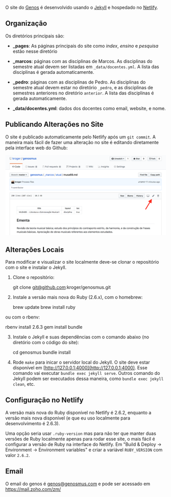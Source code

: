 O site do [Genos](https://genosmus.com/) é desenvolvido usando o
[Jekyll](https://jekyllrb.com) e hospedado no
[Netlify](https://app.netlify.com).

## Organização

Os diretórios principais são:

- **_pages**: As páginas principais do site como *index*, *ensino* e
  *pesquisa* estão nesse diretório

- **_marcos**: páginas com as disciplinas de Marcos. As disciplinas do
  semestre atual devem ser listadas em `_data/docentes.yml`. A lista das
  disciplinas é gerada automaticamente.

- **_pedro**: páginas com as disciplinas de Pedro. As disciplinas do
  semestre atual devem estar no diretório `_pedro`, e as disciplinas de
  semestres anteriores no diretório `anterior`. A lista das disciplinas
  é gerada automaticamente.

- **_data/docentes.yml**: dados dos docentes como email, website, e nome.

## Publicando Alterações no Site

O site é publicado automaticamente pelo Netlify após um `git commit`. A
maneira mais fácil de fazer uma alteração no site é editando diretamente
pela interface web do Github:

![](img/editar.png)

## Alterações Locais

Para modificar e visualizar o site localmente deve-se clonar o
repositório com o site e instalar o Jekyll.

1. Clone o repositório:

	git clone git@github.com:kroger/genosmus.git

2. Instale a versão mais nova do Ruby (2.6.x), com o homebrew:

	brew update
	brew install ruby

ou com o rbenv:

  rbenv install 2.6.3
  gem install bundle

3. Instale o Jekyll e suas dependências com o comando abaixo (no
   diretório com o código do site):

	cd genosmus
	bundle install

4. Rode `make` para inicar o servidor local do Jekyll. O site deve estar
   disponível em [http://127.0.0.1:4000](http://127.0.0.1:4000). Esse
   comando vai executar `bundle exec jekyll serve`. Outros comando do
   Jekyll podem ser executados dessa maneira, como `bundle exec jekyll
   clean`, etc.

## Configuração no Netlify

A versão mais nova do Ruby disponível no Netlify é 2.6.2, enquanto a
versão mais nova disponível (e que eu uso localmente para
desenvolvimento é 2.6.3).

Uma opção seria usar `.ruby-version` mas para não ter que manter duas
versões de Ruby localmente apenas para rodar esse site, o mais fácil é
configurar a versão de Ruby na interface do Netlify. Em "Build & Deploy
-> Environment -> Environment variables" e criar a variável
`RUBY_VERSION` com valor `2.6.2`.


## Email

O email do genos é genos@genosmus.com e pode ser acessado em
https://mail.zoho.com/zm/
